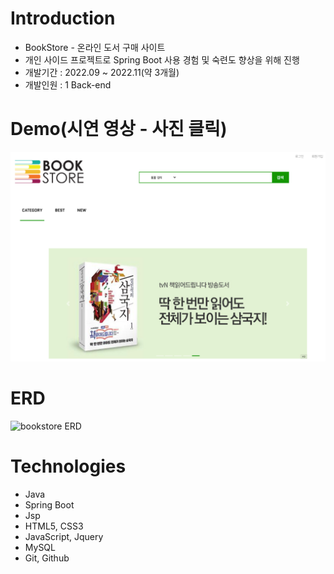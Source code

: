 # Introduction

* BookStore - 온라인 도서 구매 사이트
* 개인 사이드 프로젝트로 Spring Boot 사용 경험 및 숙련도 향상을 위해 진행
* 개발기간 : 2022.09 ~ 2022.11(약 3개월)
* 개발인원 : 1 Back-end


# Demo(시연 영상 - 사진 클릭)
[![](src/main/resources/static/img/BookStore.png)](https://youtu.be/jvrAz319NsA)

# ERD
<img width="870" alt="bookstore ERD" src="https://user-images.githubusercontent.com/101382487/209082147-e9a56e95-f890-41cc-a0c9-694076121694.png">



# Technologies

* Java
* Spring Boot
* Jsp
* HTML5, CSS3
* JavaScript, Jquery
* MySQL
* Git, Github
